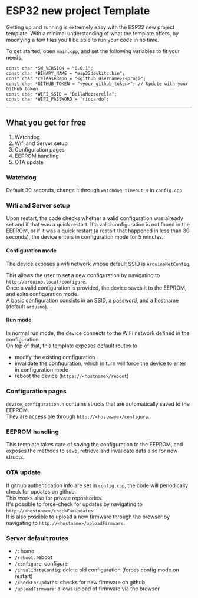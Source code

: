 # ESP32 new project Template

Getting up and running is extremely easy with the ESP32 new project template. With a minimal understanding of what the template offers, by modifying a few files you'll be able to run your code in no time.

To get started, open `main.cpp`, and set the following variables to fit your needs.
```
const char *SW_VERSION = "0.0.1";
const char *BINARY_NAME = "esp32devkitc.bin";
const char *releaseRepo = "<github_username>/<proj>";
const char *GITHUB_TOKEN = "<your_github_token>"; // Update with your GitHub token
const char *WIFI_SSID = "BellaMozzarella";
const char *WIFI_PASSWORD = "riccardo";
```

----------

## What you get for free
1. Watchdog
2. Wifi and Server setup
3. Configuration pages
4. EEPROM handling
5. OTA update

### Watchdog
Default 30 seconds, change it through `watchdog_timeout_s` in `config.cpp`

### Wifi and Server setup
Upon restart, the code checks whether a valid configuration was already set and if that was a quick restart.
If a valid configuration is not found in the EEPROM, or if it was a quick restart (a restart that happened in less than 30 seconds), the device enters in configuration mode for 5 minutes.  

#### Configuration mode
The device exposes a wifi network whose default SSID is `ArduinoNetConfig`. 

This allows the user to set a new configuration by navigating to `http://arduino.local/configure`.  
Once a valid configuration is provided, the device saves it to the EEPROM, and exits configuration mode.  
A basic configuration consists in an SSID, a password, and a hostname (default `arduino`).

#### Run mode
In normal run mode, the device connects to the WiFi network defined in the configuration.  
On top of that, this template exposes default routes to
- modify the existing configuration
- invalidate the configuration, which in turn will force the device to enter in configuration mode
- reboot the device (`https://<hostname>/reboot`)

### Configuration pages
`device_configuration.h` contains structs that are automatically saved to the EEPROM.  
They are accessible through `http://<hostname>/configure`.


### EEPROM handling
This template takes care of saving the configuration to the EEPROM, and exposes the methods to save, retrieve and invalidate data also for new structs.

### OTA update
If github authentication info are set in `config.cpp`, the code will periodically check for updates on github.  
This works also for private repositories.  
It's possible to force-check for updates by navigating to `http://<hostname>/checkForUpdates`.  
It is also possible to upload a new firmware through the browser by navigating to `http://<hostname>/uploadFirmware`.

### Server default routes
- `/`: home
- `/reboot`: reboot
- `/configure`: configure
- `/invalidateConfig`: delete old configuration (forces config mode on restart)
- `/checkForUpdates`: checks for new firmware on github
- `/uploadFirmware`: allows upload of firmware via the browser
